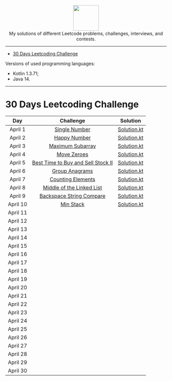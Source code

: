<p align="center">
    <a href="https://leetcode.com/xploid/">
        <img height=80 src="https://leetcode.com/static/webpack_bundles/images/logo-dark.e99485d9b.svg">
    </a>
    <br>My solutions of different Leetcode problems, challenges, interviews, and contests.
</p>

---

* [30 Days Leetcoding Challenge](#30-days-leetcoding-challenge)

Versions of used programming languages:
* Kotlin 1.3.71;
* Java 14.

---

# 30 Days Leetcoding Challenge

|     Day    |                                                Challenge                                                                       |                                                            Solution                                                            |
|:----------:|:------------------------------------------------------------------------------------------------------------------------------:|:------------------------------------------------------------------------------------------------------------------------------:|
|  April 1   | [Single Number](https://leetcode.com/explore/challenge/card/30-day-leetcoding-challenge/528/week-1/3283/)                      | [Solution.kt](https://github.com/alexey-agafonov/leetcode/tree/master/30-days-leetcoding-challenge/April%201/src/Solution.kt)  |
|  April 2   | [Happy Number](https://leetcode.com/explore/challenge/card/30-day-leetcoding-challenge/528/week-1/3284/)                       | [Solution.kt](https://github.com/alexey-agafonov/leetcode/tree/master/30-days-leetcoding-challenge/April%202/src/Solution.kt)  |
|  April 3   | [Maximum Subarray](https://leetcode.com/explore/challenge/card/30-day-leetcoding-challenge/528/week-1/3285/)                   | [Solution.kt](https://github.com/alexey-agafonov/leetcode/tree/master/30-days-leetcoding-challenge/April%203/src/Solution.kt)  |
|  April 4   | [Move Zeroes](https://leetcode.com/explore/challenge/card/30-day-leetcoding-challenge/528/week-1/3286/)                        | [Solution.kt](https://github.com/alexey-agafonov/leetcode/tree/master/30-days-leetcoding-challenge/April%204/src/Solution.kt)  |
|  April 5   | [Best Time to Buy and Sell Stock II](https://leetcode.com/explore/challenge/card/30-day-leetcoding-challenge/528/week-1/3287/) | [Solution.kt](https://github.com/alexey-agafonov/leetcode/tree/master/30-days-leetcoding-challenge/April%205/src/Solution.kt)  |
|  April 6   | [Group Anagrams](https://leetcode.com/explore/challenge/card/30-day-leetcoding-challenge/528/week-1/3288/)                     | [Solution.kt](https://github.com/alexey-agafonov/leetcode/tree/master/30-days-leetcoding-challenge/April%206/src/Solution.kt)  |
|  April 7   | [Counting Elements](https://leetcode.com/explore/featured/card/30-day-leetcoding-challenge/528/week-1/3289/)                   | [Solution.kt](https://github.com/alexey-agafonov/leetcode/tree/master/30-days-leetcoding-challenge/April%207/src/Solution.kt)  |
|  April 8   | [Middle of the Linked List](https://leetcode.com/explore/featured/card/30-day-leetcoding-challenge/529/week-2/3290/)           | [Solution.kt](https://github.com/alexey-agafonov/leetcode/tree/master/30-days-leetcoding-challenge/April%208/src/Solution.kt)  |
|  April 9   | [Backspace String Compare](https://leetcode.com/explore/featured/card/30-day-leetcoding-challenge/529/week-2/3291/)            | [Solution.kt](https://github.com/alexey-agafonov/leetcode/tree/master/30-days-leetcoding-challenge/April%209/src/Solution.kt)  |
|  April 10  | [Min Stack](https://leetcode.com/explore/featured/card/30-day-leetcoding-challenge/529/week-2/3292/)                           | [Solution.kt](https://github.com/alexey-agafonov/leetcode/tree/master/30-days-leetcoding-challenge/April%2010/src/Solution.kt) |
|  April 11  | | |
|  April 12  | | |
|  April 13  | | |
|  April 14  | | |
|  April 15  | | |
|  April 16  | | |
|  April 17  | | |
|  April 18  | | |
|  April 19  | | |
|  April 20  | | |
|  April 21  | | |
|  April 22  | | |
|  April 23  | | |
|  April 24  | | |
|  April 25  | | |
|  April 26  | | |
|  April 27  | | |
|  April 28  | | |
|  April 29  | | |
|  April 30  | | |
